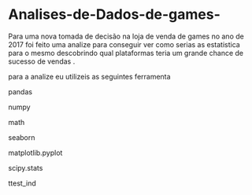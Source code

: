# Analises-de-Dados-de-games-

Para uma nova tomada de decisão na loja de venda de games no ano de 2017 foi feito uma analize para conseguir ver como serias as estatistica para o mesmo descobrindo qual plataformas teria um grande chance de sucesso de vendas .

para a analize eu utilizeis as seguintes ferramenta 
 
 pandas 
 
 numpy 
 
 math 
 
 seaborn 
 
 matplotlib.pyplot 
 
 scipy.stats 
 
 ttest_ind
